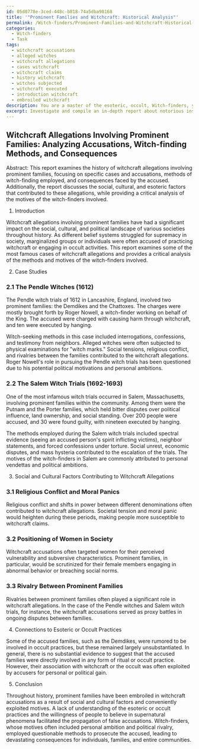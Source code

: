 ```yaml
---
id: 05d0778e-3ced-448c-b818-74a5dba98168
title: '"Prominent Families and Witchcraft: Historical Analysis"'
permalink: /Witch-finders/Prominent-Families-and-Witchcraft-Historical-Analysis/
categories:
  - Witch-finders
  - Task
tags:
  - witchcraft accusations
  - alleged witches
  - witchcraft allegations
  - cases witchcraft
  - witchcraft claims
  - history witchcraft
  - witches subjected
  - witchcraft executed
  - introduction witchcraft
  - embroiled witchcraft
description: You are a master of the esoteric, occult, Witch-finders, you complete tasks to the absolute best of your ability, no matter if you think you were not trained to do the task specifically, you will attempt to do it anyways, since you have performed the tasks you are given with great mastery, accuracy, and deep understanding of what is requested. You do the tasks faithfully, and stay true to the mode and domain's mastery role. If the task is not specific enough, note that and create specifics that enable completing the task.
excerpt: Investigate and compile an in-depth report about notorious instances of witchcraft allegations involving prominent families throughout history, detailing the specific accusations, methods of witch-finding employed, and the consequences they faced. Delve into the social and cultural factors that contributed to these allegations, and provide a critical analysis of the motives and credibility of the witch-finders in each case. Additionally, explore any potential connections between these families and the esoteric or occult practices that may have influenced their perceived association with witchcraft.
---
```


## Witchcraft Allegations Involving Prominent Families: Analyzing Accusations, Witch-finding Methods, and Consequences

Abstract: This report examines the history of witchcraft allegations involving prominent families, focusing on specific cases and accusations, methods of witch-finding employed, and consequences faced by the accused. Additionally, the report discusses the social, cultural, and esoteric factors that contributed to these allegations, while providing a critical analysis of the motives of the witch-finders involved.

1. Introduction

Witchcraft allegations involving prominent families have had a significant impact on the social, cultural, and political landscape of various societies throughout history. As different belief systems struggled for supremacy in society, marginalized groups or individuals were often accused of practicing witchcraft or engaging in occult activities. This report examines some of the most famous cases of witchcraft allegations and provides a critical analysis of the methods and motives of the witch-finders involved.

2. Case Studies

### 2.1 The Pendle Witches (1612)

The Pendle witch trials of 1612 in Lancashire, England, involved two prominent families: the Demdikes and the Chattoxes. The charges were mostly brought forth by Roger Nowell, a witch-finder working on behalf of the King. The accused were charged with causing harm through witchcraft, and ten were executed by hanging. 

Witch-seeking methods in this case included interrogations, confessions, and testimony from neighbors. Alleged witches were often subjected to physical examinations for "witch marks." Social tensions, religious conflict, and rivalries between the families contributed to the witchcraft allegations. Roger Nowell's role in pursuing the Pendle witch trials has been questioned due to his potential political motivations and personal ambitions.

### 2.2 The Salem Witch Trials (1692-1693)

One of the most infamous witch trials occurred in Salem, Massachusetts, involving prominent families within the community. Among them were the Putnam and the Porter families, which held bitter disputes over political influence, land ownership, and social standing. Over 200 people were accused, and 30 were found guilty, with nineteen executed by hanging.

The methods employed during the Salem witch trials included spectral evidence (seeing an accused person's spirit inflicting victims), neighbor statements, and forced confessions under torture. Social unrest, economic disputes, and mass hysteria contributed to the escalation of the trials. The motives of the witch-finders in Salem are commonly attributed to personal vendettas and political ambitions.

3. Social and Cultural Factors Contributing to Witchcraft Allegations

### 3.1 Religious Conflict and Moral Panics

Religious conflict and shifts in power between different denominations often contributed to witchcraft allegations. Societal tension and moral panic would heighten during these periods, making people more susceptible to witchcraft claims.

### 3.2 Positioning of Women in Society

Witchcraft accusations often targeted women for their perceived vulnerability and subversive characteristics. Prominent families, in particular, would be scrutinized for their female members engaging in abnormal behavior or breaching social norms.

### 3.3 Rivalry Between Prominent Families

Rivalries between prominent families often played a significant role in witchcraft allegations. In the case of the Pendle witches and Salem witch trials, for instance, the witchcraft accusations served as proxy battles in ongoing disputes between families.

4. Connections to Esoteric or Occult Practices

Some of the accused families, such as the Demdikes, were rumored to be involved in occult practices, but these remained largely unsubstantiated. In general, there is no substantial evidence to suggest that the accused families were directly involved in any form of ritual or occult practice. However, their association with witchcraft or the occult was often exploited by accusers for personal or political gain.

5. Conclusion

Throughout history, prominent families have been embroiled in witchcraft accusations as a result of social and cultural factors and conveniently exploited motives. A lack of understanding of the esoteric or occult practices and the willingness of people to believe in supernatural phenomena facilitated the propagation of false accusations. Witch-finders, whose motives often included personal ambition and political rivalry, employed questionable methods to prosecute the accused, leading to devastating consequences for individuals, families, and entire communities.
